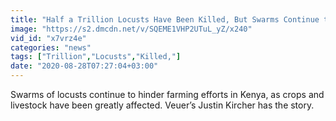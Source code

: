 ```yaml
---
title: "Half a Trillion Locusts Have Been Killed, But Swarms Continue to Affect Farming in Africa"
image: "https://s2.dmcdn.net/v/SQEME1VHP2UTuL_yZ/x240"
vid_id: "x7vrz4e"
categories: "news"
tags: ["Trillion","Locusts","Killed,"]
date: "2020-08-28T07:27:04+03:00"
---
```

Swarms of locusts continue to hinder farming efforts in Kenya, as crops and livestock have been greatly affected. Veuer’s Justin Kircher has the story.
